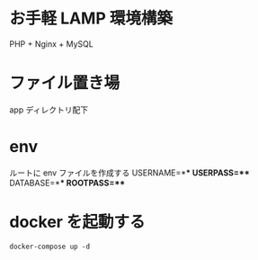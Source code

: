 # お手軽 LAMP 環境構築

PHP + Nginx + MySQL

# ファイル置き場

app ディレクトリ配下

# env

ルートに env ファイルを作成する
USERNAME=\***\*
USERPASS=\*\***
DATABASE=\***\*
ROOTPASS=\*\***

# docker を起動する

```
docker-compose up -d
```
